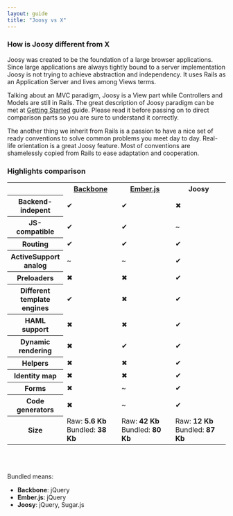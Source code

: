 ```yaml
---
layout: guide
title: "Joosy vs X"
---
```


### How is Joosy different from X

Joosy was created to be the foundation of a large browser applications. Since large applications are always tightly bound to a server implementation Joosy is not trying to achieve abstraction and independency. It uses Rails as an Application Server and lives among Views terms.

Talking about an MVC paradigm, Joosy is a View part while Controllers and Models are still in Rails. The great description of Joosy paradigm can be met at [Getting Started](/guides/basics/getting-started.html) guide. Please read it before passing on to direct comparison parts so you are sure to understand it correctly.

The another thing we inherit from Rails is a passion to have a nice set of ready conventions to solve common problems you meet day to day. Real-life orientation is a great Joosy feature. Most of conventions are shamelessly copied from Rails to ease adaptation and cooperation.

### Highlights comparison

<table class="comparison">
  <tr>
    <th style="width: 1%"></th>
    <th class="title"><a href="http://documentcloud.github.com/backbone/">Backbone</a></th>
    <th class="title"><a href="http://emberjs.com/">Ember.js</a></th>
    <th class="title">Joosy</th>
  </tr>
  <tr>
    <th>Backend-indepent</th>
    <td class="y">✔</td>
    <td class="y">✔</td>
    <td class="n">✖</td>
  </tr>
    <tr>
    <th>JS-compatible</th>
    <td class="y">✔</td>
    <td class="y">✔</td>
    <td class="m">~</td>
  </tr>
    <tr>
    <th>Routing</th>
    <td class="y">✔</td>
    <td class="y">✔</td>
    <td class="y">✔</td>
  </tr>  
  <tr>
    <th>ActiveSupport analog</th>
    <td class="m">~</td>
    <td class="m">~</td>
    <td class="y">✔</td>
  </tr>
  <tr>
    <th>Preloaders</th>
    <td class="n">✖</td>
    <td class="n">✖</td>
    <td class="y">✔</td>
  </tr>
  <tr>
    <th>Different template engines</th>
    <td class="y">✔</td>
    <td class="n">✖</td>
    <td class="y">✔</td>
  </tr>
  <tr>
    <th>HAML support</th>
    <td class="n">✖</td>
    <td class="n">✖</td>
    <td class="y">✔</td>
  </tr>
  <tr>
    <th>Dynamic rendering</th>
    <td class="n">✖</td>
    <td class="y">✔</td>
    <td class="y">✔</td>
  </tr>
  <tr>
    <th>Helpers</th>
    <td class="n">✖</td>
    <td class="n">✖</td>
    <td class="y">✔</td>
  </tr>
  <tr>
    <th>Identity map</th>
    <td class="n">✖</td>
    <td class="n">✖</td>
    <td class="y">✔</td>
  </tr>
  <tr>
    <th>Forms</th>
    <td class="n">✖</td>
    <td class="m">~</td>
    <td class="y">✔</td>
  </tr>
  <tr>
    <th>Code generators</th>
    <td class="n">✖</td>
    <td class="m">~</td>
    <td class="y">✔</td>
  </tr>
  <tr>
    <th>Size</th>
    <td>
      Raw: <b>5.6 Kb</b>
      <br />
      Bundled: <b>38 Kb</b>
    </td>
    <td>
      Raw: <b>42 Kb</b>
      <br />
      Bundled: <b>80 Kb</b>
    </td>
    <td>
      Raw: <b>12 Kb</b>
      <br />
      Bundled: <b>87 Kb</b>
    </td>
  </tr>
</table>
<br /><br />

Bundled means:

* **Backbone**: jQuery
* **Ember.js**: jQuery
* **Joosy**: jQuery, Sugar.js